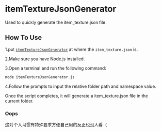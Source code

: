 # itemTextureJsonGenerator
Used to quickly generate the item_texture.json file.
## How To Use
1.put [`itemTextureJsonGenerator`](./itemTextureJsonGenerator.js) at where the `item_texture.json` is.

2.Make sure you have Node.js installed.

3.Open a terminal and run the following command:

```bash
node itemTextureJsonGenerator.js
```

4.Follow the prompts to input the relative folder path and namespace value.

Once the script completes, it will generate a item_texture.json file in the current folder.

### Oops
这对个人习惯有特殊要求方便自己用的反正也没人看（
